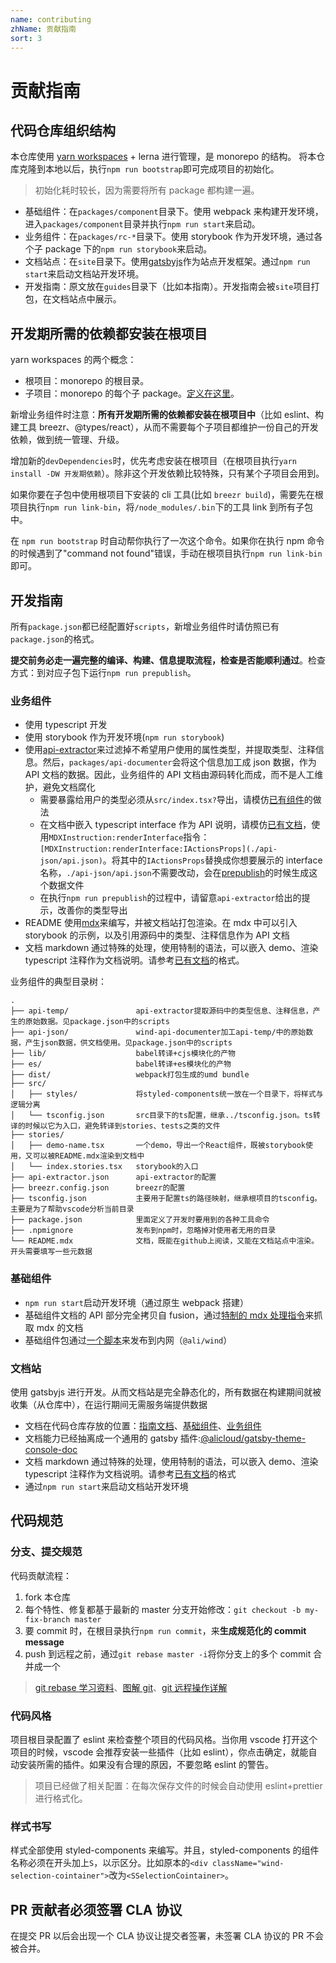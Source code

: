 ```yaml
---
name: contributing
zhName: 贡献指南
sort: 3
---
```


# 贡献指南

## 代码仓库组织结构

本仓库使用 [yarn workspaces](https://yarnpkg.com/en/docs/workspaces) + lerna 进行管理，是 monorepo 的结构。
将本仓库克隆到本地以后，执行`npm run bootstrap`即可完成项目的初始化。

> 初始化耗时较长，因为需要将所有 package 都构建一遍。

- 基础组件：在`packages/component`目录下。使用 webpack 来构建开发环境，进入`packages/component`目录并执行`npm run start`来启动。
- 业务组件：在`packages/rc-*`目录下。使用 storybook 作为开发环境，通过各个子 package 下的`npm run storybook`来启动。
- 文档站点：在`site`目录下。使用[gatsbyjs](https://www.gatsbyjs.org/)作为站点开发框架。通过`npm run start`来启动文档站开发环境。
- 开发指南：原文放在`guides`目录下（比如本指南）。开发指南会被`site`项目打包，在文档站点中展示。

## 开发期所需的依赖都安装在根项目

yarn workspaces 的两个概念：

- 根项目：monorepo 的根目录。
- 子项目：monorepo 的每个子 package。[定义在这里](https://github.com/aliyun/alibabacloud-console-components/blob/master/package.json#L4)。

新增业务组件时注意：**所有开发期所需的依赖都安装在根项目中**（比如 eslint、构建工具 breezr、@types/react），从而不需要每个子项目都维护一份自己的开发依赖，做到统一管理、升级。

增加新的`devDependencies`时，优先考虑安装在根项目（在根项目执行`yarn install -DW 开发期依赖`）。除非这个开发依赖比较特殊，只有某个子项目会用到。

如果你要在子包中使用根项目下安装的 cli 工具(比如 `breezr build`)，需要先在根项目执行`npm run link-bin`，将`/node_modules/.bin`下的工具 link 到所有子包中。

在 `npm run bootstrap` 时自动帮你执行了一次这个命令。如果你在执行 npm 命令的时候遇到了"command not found"错误，手动在根项目执行`npm run link-bin`即可。

## 开发指南

所有`package.json`都已经配置好`scripts`，新增业务组件时请仿照已有`package.json`的格式。

**提交前务必走一遍完整的编译、构建、信息提取流程，检查是否能顺利通过**。检查方式：到对应子包下运行`npm run prepublish`。

### 业务组件

- 使用 typescript 开发
- 使用 storybook 作为开发环境(`npm run storybook`)
- 使用[api-extractor](https://api-extractor.com/pages/overview/intro/)来过滤掉不希望用户使用的属性类型，并提取类型、注释信息。然后，`packages/api-documenter`会将这个信息加工成 json 数据，作为 API 文档的数据。因此，业务组件的 API 文档由源码转化而成，而不是人工维护，避免文档腐化
  - 需要暴露给用户的类型必须从`src/index.tsx?`导出，请模仿[已有组件](https://github.com/aliyun/console-components/blob/master/packages/rc-actions/src/index.tsx#L1)的做法
  - 在文档中嵌入 typescript interface 作为 API 说明，请模仿[已有文档](https://raw.githubusercontent.com/aliyun/alibabacloud-console-components/master/packages/rc-actions/README.mdx)，使用`MDXInstruction:renderInterface`指令：`[MDXInstruction:renderInterface:IActionsProps](./api-json/api.json)`。将其中的`IActionsProps`替换成你想要展示的 interface 名称，`./api-json/api.json`不需要改动，会在[prepublish](https://github.com/aliyun/alibabacloud-console-components/blob/4ccfab04ca9c6b0583c4f0f85ca19853f2c2c821/packages/rc-actions/package.json#L26)的时候生成这个数据文件
  - 在执行`npm run prepublish`的过程中，请留意`api-extractor`给出的提示，改善你的类型导出
- README 使用[mdx](https://mdxjs.com/)来编写，并被文档站打包渲染。在 mdx 中可以引入 storybook 的示例，以及引用源码中的类型、注释信息作为 API 文档
- 文档 markdown 通过特殊的处理，使用特制的语法，可以嵌入 demo、渲染 typescript 注释作为文档说明。请参考[已有文档](https://github.com/aliyun/alibabacloud-console-components/tree/master/packages/rc-actions)的格式。

业务组件的典型目录树：

```text
.
├── api-temp/               api-extractor提取源码中的类型信息、注释信息，产生的原始数据。见package.json中的scripts
├── api-json/               wind-api-documenter加工api-temp/中的原始数据，产生json数据，供文档使用。见package.json中的scripts
├── lib/                    babel转译+cjs模块化的产物
├── es/                     babel转译+es模块化的产物
├── dist/                   webpack打包生成的umd bundle
├── src/
│   ├── styles/             将styled-components统一放在一个目录下，将样式与逻辑分离
│   └── tsconfig.json       src目录下的ts配置，继承../tsconfig.json。ts转译的时候以它为入口，避免转译到stories、tests之类的文件
├── stories/
│   ├── demo-name.tsx       一个demo，导出一个React组件，既被storybook使用，又可以被README.mdx渲染到文档中
│   └── index.stories.tsx   storybook的入口
├── api-extractor.json      api-extractor的配置
├── breezr.config.json      breezr的配置
├── tsconfig.json           主要用于配置ts的路径映射，继承根项目的tsconfig。主要是为了帮助vscode分析当前目录
├── package.json            里面定义了开发时要用到的各种工具命令
├── .npmignore              发布到npm时，忽略掉对使用者无用的目录
└── README.mdx              文档，既能在github上阅读，又能在文档站点中渲染。开头需要填写一些元数据
```

### 基础组件

- `npm run start`启动开发环境（通过原生 webpack 搭建）
- 基础组件文档的 API 部分完全拷贝自 fusion，通过[特制的 mdx 处理指令](https://github.com/aliyun/alibabacloud-console-components/blob/master/packages/component/src/components/button/README.md#apis)来抓取 mdx 的文档
- 基础组件包通过[一个脚本](https://github.com/aliyun/alibabacloud-console-components/tree/master/packages/component/scripts/publish-to-tnpm)来发布到内网（`@ali/wind`）

### 文档站

使用 gatsbyjs 进行开发。从而文档站是完全静态化的，所有数据在构建期间就被收集（从仓库中），在运行期间无需服务端提供数据

- 文档在代码仓库存放的位置：[指南文档](https://github.com/aliyun/alibabacloud-console-components/tree/master/guides)、[基础组件](https://github.com/aliyun/alibabacloud-console-components/tree/master/packages/component/src/components/button)、[业务组件](https://github.com/aliyun/alibabacloud-console-components/tree/master/packages/rc-actions)
- 文档能力已经抽离成一个通用的 gatsby 插件:[@alicloud/gatsby-theme-console-doc](https://github.com/aliyun/alibabacloud-console-components/tree/master/packages/gatsby-theme-console-doc)
- 文档 markdown 通过特殊的处理，使用特制的语法，可以嵌入 demo、渲染 typescript 注释作为文档说明。请参考[已有文档](https://github.com/aliyun/alibabacloud-console-components/tree/master/packages/rc-actions)的格式
- 通过`npm run start`来启动文档站开发环境

## 代码规范

### 分支、提交规范

代码贡献流程：

1. fork 本仓库
2. 每个特性、修复都基于最新的 master 分支开始修改：`git checkout -b my-fix-branch master`
3. 要 commit 时，在根目录执行`npm run commit`，来**生成规范化的 commit message**
4. push 到远程之前，通过`git rebase master -i`将你分支上的多个 commit 合并成一个

> [git rebase 学习资料](http://jartto.wang/2018/12/11/git-rebase/)、[图解 git](http://marklodato.github.io/visual-git-guide/index-zh-cn.html)、[git 远程操作详解](https://www.ruanyifeng.com/blog/2014/06/git_remote.html)

### 代码风格

项目根目录配置了 eslint 来检查整个项目的代码风格。当你用 vscode 打开这个项目的时候，vscode 会推荐安装一些插件（比如 eslint），你点击确定，就能自动安装所需的插件。如果没有合理的原因，不要忽略 eslint 的警告。

> 项目已经做了相关配置：在每次保存文件的时候会自动使用 eslint+prettier 进行格式化。

### 样式书写

样式全部使用 styled-components 来编写。并且，styled-components 的组件名称必须在开头加上`S`，以示区分。比如原本的`<div className="wind-selection-cointainer">`改为`<SSelectionCointainer>`。

## PR 贡献者必须签署 CLA 协议

在提交 PR 以后会出现一个 CLA 协议让提交者签署，未签署 CLA 协议的 PR 不会被合并。
